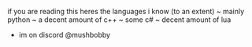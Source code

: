 if you are reading this heres the languages i know (to an extent)
~ mainly python
~ a decent amount of c++
~ some c#
~ decent amount of lua
- im on discord @mushbobby

<!---
Mushbobby/Mushbobby is a ✨ special ✨ repository because its `README.md` (this file) appears on your GitHub profile.
You can click the Preview link to take a look at your changes.
--->
